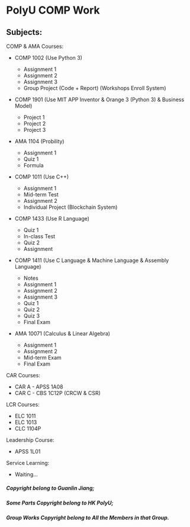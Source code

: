 # **PolyU COMP Work**

## Subjects:

COMP & AMA Courses:
- COMP 1002 (Use Python 3)
  - Assignment 1
  - Assignment 2
  - Assignment 3
  - Group Project (Code + Report) (Workshops Enroll System)

- COMP 1901 (Use MIT APP Inventor & Orange 3 (Python 3) & Business Model)
  - Project 1
  - Project 2
  - Project 3

- AMA 1104 (Probility)
  - Assignment 1
  - Quiz 1
  - Formula

- COMP 1011 (Use C++)
  - Assignment 1
  - Mid-term Test
  - Assignment 2
  - Individual Project (Blockchain System)

- COMP 1433 (Use R Language)
  - Quiz 1
  - In-class Test
  - Quiz 2
  - Assignment

- COMP 1411 (Use C Language & Machine Language & Assembly Language)
  - Notes
  - Assignment 1
  - Assignment 2
  - Assignment 3
  - Quiz 1
  - Quiz 2
  - Quiz 3
  - Final Exam

- AMA 10071 (Calculus & Linear Algebra)
  - Assignment 1
  - Assignment 2
  - Mid-term Exam
  - Final Exam

CAR Courses:
- CAR A - APSS 1A08
- CAR C - CBS 1C12P (CRCW & CSR)

LCR Courses:

- ELC 1011
- ELC 1013
- CLC 1104P

Leadership Course:
- APSS 1L01

Service Learning:
- Waiting...






##### Copyright belong to Guanlin Jiang;

##### Some Parts Copyright belong to HK PolyU;

##### Group Works Copyright belong to All the Members in that Group.
